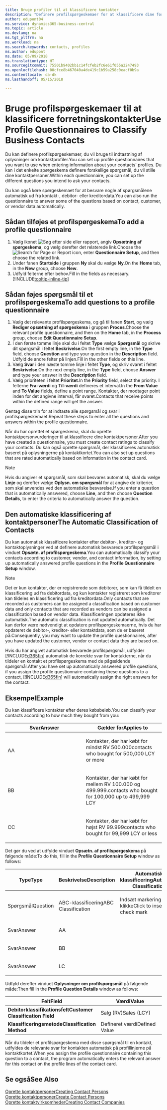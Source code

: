 ```yaml
---
title: Bruge profiler til at klassificere kontakter
description: "Definere profilspørgeskemaer for at klassificere dine forretningskontakter"
author: edupont04
ms.service: dynamics365-business-central
ms.topic: article
ms.devlang: na
ms.tgt_pltfrm: na
ms.workload: na
ms.search.keywords: contacts, profiles
ms.author: edupont
ms.date: 05/09/2018
ms.translationtype: HT
ms.sourcegitcommit: 75501b9402bb1c14fcfeb2fc6e61f055a2247493
ms.openlocfilehash: 00cfce8b467040a4de419c1b59a258c0eacf0b9a
ms.contentlocale: da-dk
ms.lasthandoff: 05/15/2018

---
```


# <a name="use-profile-questionnaires-to-classify-business-contacts"></a><span data-ttu-id="73823-103">Bruge profilspørgeskemaer til at klassificere forretningskontakter</span><span class="sxs-lookup"><span data-stu-id="73823-103">Use Profile Questionnaires to Classify Business Contacts</span></span>
<span data-ttu-id="73823-104">Du kan definere profilspørgeskemaer, du vil bruge til indtastning af oplysninger om kontaktprofiler.</span><span class="sxs-lookup"><span data-stu-id="73823-104">You can set up profile questionnaires that you want to use when entering information about your contacts' profiles.</span></span> <span data-ttu-id="73823-105">Du kan i det enkelte spørgeskema definere forskellige spørgsmål, du vil stille dine kontaktpersoner.</span><span class="sxs-lookup"><span data-stu-id="73823-105">Within each questionnaire, you can set up the different questions you intend to ask your contacts.</span></span>  

<span data-ttu-id="73823-106">Du kan også køre spørgeskemaet for at besvare nogle af spørgsmålene automatisk ud fra kontakt-, debitor- eller kreditordata.</span><span class="sxs-lookup"><span data-stu-id="73823-106">You can also run the questionnaire to answer some of the questions based on contact, customer, or vendor data automatically.</span></span>  

## <a name="to-add-a-profile-questionnaire"></a><span data-ttu-id="73823-107">Sådan tilføjes et profilspørgeskema</span><span class="sxs-lookup"><span data-stu-id="73823-107">To add a profile questionnaire</span></span>
1.  <span data-ttu-id="73823-108">Vælg ikonet ![Søg efter side eller rapport](media/ui-search/search_small.png "Ikonet Søg efter side eller rapport"), angiv **Opsætning af spørgeskema**, og vælg derefter det relaterede link.</span><span class="sxs-lookup"><span data-stu-id="73823-108">Choose the ![Search for Page or Report](media/ui-search/search_small.png "Search for Page or Report icon") icon, enter **Questionnaire Setup**, and then choose the related link.</span></span>  
2.  <span data-ttu-id="73823-109">Under fanen **Startside** i gruppen **Ny** skal du vælge **Ny**.</span><span class="sxs-lookup"><span data-stu-id="73823-109">On the **Home** tab, in the **New** group, choose **New**.</span></span>  
3.  <span data-ttu-id="73823-110">Udfyld felterne efter behov.</span><span class="sxs-lookup"><span data-stu-id="73823-110">Fill in the fields as necessary.</span></span> [!INCLUDE[tooltip-inline-tip](includes/tooltip-inline-tip_md.md)]  

## <a name="to-add-questions-to-a-profile-questionnaire"></a><span data-ttu-id="73823-111">Sådan føjes spørgsmål til et profilspørgeskema</span><span class="sxs-lookup"><span data-stu-id="73823-111">To add questions to a profile questionnaire</span></span>
1.  <span data-ttu-id="73823-112">Vælg det relevante profilspørgeskema, og gå til fanen **Start**, og vælg **Rediger opsætning af spørgeskema** i gruppen **Proces**.</span><span class="sxs-lookup"><span data-stu-id="73823-112">Choose the relevant profile questionnaire, and then on the **Home** tab, in the **Process** group, choose **Edit Questionnaire Setup**.</span></span>  
2.  <span data-ttu-id="73823-113">I den første tomme linje skal du i feltet **Type** vælge **Spørgsmål** og skrive dit spørgsmål i feltet **Beskrivelse**.</span><span class="sxs-lookup"><span data-stu-id="73823-113">On the first empty line, in the **Type** field, choose **Question** and type your question in the **Description** field.</span></span> <span data-ttu-id="73823-114">Udfyld de andre felter på linjen.</span><span class="sxs-lookup"><span data-stu-id="73823-114">Fill in the other fields on this line.</span></span>  
3.  <span data-ttu-id="73823-115">Vælg **Svar** i den næste tomme linje i feltet **Type**, og skriv svaret i feltet **Beskrivelse**.</span><span class="sxs-lookup"><span data-stu-id="73823-115">On the next empty line, in the **Type** field, choose **Answer** and type your answer in the **Description** field.</span></span>  
4.  <span data-ttu-id="73823-116">Vælg prioriteten i feltet **Prioritet**.</span><span class="sxs-lookup"><span data-stu-id="73823-116">In the **Priority** field, select the priority.</span></span> <span data-ttu-id="73823-117">I felterne **Fra-værdi** og **Til-værdi** defineres et interval.</span><span class="sxs-lookup"><span data-stu-id="73823-117">In the **From Value** and **To Value** fields, define a point range.</span></span> <span data-ttu-id="73823-118">Kontakter, der modtager point inden for det angivne interval, får svaret.</span><span class="sxs-lookup"><span data-stu-id="73823-118">Contacts that receive points within the defined range will get the answer.</span></span>  

<span data-ttu-id="73823-119">Gentag disse trin for at indtaste alle spørgsmål og svar i profilspørgeskemaet.</span><span class="sxs-lookup"><span data-stu-id="73823-119">Repeat these steps to enter all the questions and answers within the profile questionnaire.</span></span>

<span data-ttu-id="73823-120">Når du har oprettet et spørgeskema, skal du oprette kontaktpersonvurderinger til at klassificere dine kontaktpersoner.</span><span class="sxs-lookup"><span data-stu-id="73823-120">After you have created a questionnaire, you must create contact ratings to classify your contacts.</span></span> <span data-ttu-id="73823-121">Du kan også oprette spørgsmål, der klassificeres automatisk baseret på oplysningerne på kontaktkortet.</span><span class="sxs-lookup"><span data-stu-id="73823-121">You can also set up questions that are rated automatically based on information in the contact card.</span></span>  

> [!NOTE]
> <span data-ttu-id="73823-122">Hvis du angiver et spørgsmål, som skal besvares automatisk, skal du vælge <STRONG>Linje</STRONG> og derefter vælge <STRONG>Oplysn. om spørgsmål</STRONG> for at angive de kriterier, som skal anvendes ved den automatiske besvarelse.</span><span class="sxs-lookup"><span data-stu-id="73823-122">If you enter a question that is automatically answered, choose <STRONG>Line</STRONG>, and then choose <STRONG>Question Details</STRONG>, to enter the criteria to automatically answer the question.</span></span>

## <a name="the-automatic-classification-of-contacts"></a><span data-ttu-id="73823-123">Den automatiske klassificering af kontaktpersoner</span><span class="sxs-lookup"><span data-stu-id="73823-123">The Automatic Classification of Contacts</span></span>
<span data-ttu-id="73823-124">Du kan automatisk klassificere kontakter efter debitor-, kreditor- og kontaktoplysninger ved at definere automatisk besvarede profilspørgsmål i vinduet **Opsætn. af profilspørgeskema**.</span><span class="sxs-lookup"><span data-stu-id="73823-124">You can automatically classify your contacts according to customer, vendor, and contact information, by setting up automatically answered profile questions in the **Profile Questionnaire Setup** window.</span></span>  

> [!NOTE]
> <span data-ttu-id="73823-125">Det er kun kontakter, der er registrerede som debitorer, som kan få tildelt en klassificering ud fra debitordata, og kun kontakter registreret som kreditorer kan tildeles en klassificering ud fra kreditordata.</span><span class="sxs-lookup"><span data-stu-id="73823-125">Only contacts that are recorded as customers can be assigned a classification based on customer data and only contacts that are recorded as vendors can be assigned a classification based on vendor data.</span></span> <span data-ttu-id="73823-126">Klassificeringen opdateres ikke automatisk.</span><span class="sxs-lookup"><span data-stu-id="73823-126">The automatic classification is not updated automatically.</span></span> <span data-ttu-id="73823-127">Det kan derfor være nødvendigt at opdatere profilspørgeskemaerne, hvis du har opdateret de debitor-, kreditor- eller kontaktdata, som de er baseret på.</span><span class="sxs-lookup"><span data-stu-id="73823-127">Consequently, you may want to update the profile questionnaires, after you have updated the customer, vendor or contact data they are based on.</span></span>  

<span data-ttu-id="73823-128">Hvis du har angivet automatisk besvarede profilspørgsmål, udfylder [!INCLUDE[d365fin](includes/d365fin_md.md)] automatisk de korrekte svar for kontakterne, når du tildeler en kontakt et profilspørgeskema med de pågældende spørgsmål.</span><span class="sxs-lookup"><span data-stu-id="73823-128">After you have set up automatically answered profile questions, if you assign the profile questionnaire containing these questions to a contact, [!INCLUDE[d365fin](includes/d365fin_md.md)] will automatically assign the right answers for the contact.</span></span>  

## <a name="example"></a><span data-ttu-id="73823-129">Eksempel</span><span class="sxs-lookup"><span data-stu-id="73823-129">Example</span></span>
<span data-ttu-id="73823-130">Du kan klassificere kontakter efter deres købsbeløb.</span><span class="sxs-lookup"><span data-stu-id="73823-130">You can classify your contacts according to how much they bought from you:</span></span>

<table>
<colgroup>
<col style="width: 50%" />
<col style="width: 50%" />
</colgroup>
<thead>
<tr class="header">
<th><span data-ttu-id="73823-131"><strong>Svar</strong></span><span class="sxs-lookup"><span data-stu-id="73823-131"><strong>Answer</strong></span></span></th>
<th><span data-ttu-id="73823-132"><strong>Gælder for</strong></span><span class="sxs-lookup"><span data-stu-id="73823-132"><strong>Applies to</strong></span></span></th>
</tr>
</thead>
<tbody>
<tr class="odd">
<td><p><span data-ttu-id="73823-133">A</span><span class="sxs-lookup"><span data-stu-id="73823-133">A</span></span></p></td>
<td><p><span data-ttu-id="73823-134">Kontakter, der har købt for mindst RV 500.000</span><span class="sxs-lookup"><span data-stu-id="73823-134">contacts who bought for 500,000 LCY or more</span></span></p></td>
</tr>
<tr class="even">
<td><p><span data-ttu-id="73823-135">B</span><span class="sxs-lookup"><span data-stu-id="73823-135">B</span></span></p></td>
<td><p><span data-ttu-id="73823-136">Kontakter, der har købt for mellem RV 100.000 og 499.999.</span><span class="sxs-lookup"><span data-stu-id="73823-136">contacts who bought for 100,000 up to 499,999 LCY</span></span></p></td>
</tr>
<tr class="odd">
<td><p><span data-ttu-id="73823-137">C</span><span class="sxs-lookup"><span data-stu-id="73823-137">C</span></span></p></td>
<td><p><span data-ttu-id="73823-138">Kontakter, der har købt for højst RV 99.999</span><span class="sxs-lookup"><span data-stu-id="73823-138">contacts who bought for 99,999 LCY or less</span></span></p></td>
</tr>
</tbody>
</table>

<span data-ttu-id="73823-139">Det gør du ved at udfylde vinduet **Opsætn. af profilspørgeskema** på følgende måde:</span><span class="sxs-lookup"><span data-stu-id="73823-139">To do this, fill in the **Profile Questionnaire Setup** window as follows:</span></span>


<table>
<colgroup>
<col style="width: 20%" />
<col style="width: 20%" />
<col style="width: 20%" />
<col style="width: 20%" />
<col style="width: 20%" />
</colgroup>
<thead>
<tr class="header">
<th><span data-ttu-id="73823-140"><strong>Type</strong></span><span class="sxs-lookup"><span data-stu-id="73823-140"><strong>Type</strong></span></span></th>
<th><span data-ttu-id="73823-141"><strong>Beskrivelse</strong></span><span class="sxs-lookup"><span data-stu-id="73823-141"><strong>Description</strong></span></span></th>
<th><span data-ttu-id="73823-142"><strong>Automatisk klassificering</strong></span><span class="sxs-lookup"><span data-stu-id="73823-142"><strong>Automatic Classification</strong></span></span></th>
<th><span data-ttu-id="73823-143"><strong>Fra værdi</strong></span><span class="sxs-lookup"><span data-stu-id="73823-143"><strong>From Value</strong></span></span></th>
<th><span data-ttu-id="73823-144"><strong>Til værdi</strong></span><span class="sxs-lookup"><span data-stu-id="73823-144"><strong>To Value</strong></span></span></th>
</tr>
</thead>
<tbody>
<tr class="odd">
<td><p><span data-ttu-id="73823-145">Spørgsmål</span><span class="sxs-lookup"><span data-stu-id="73823-145">Question</span></span></p></td>
<td><p><span data-ttu-id="73823-146">ABC-klassificering</span><span class="sxs-lookup"><span data-stu-id="73823-146">ABC Classification</span></span></p></td>
<td><p><span data-ttu-id="73823-147">Indsæt markering ved at klikke</span><span class="sxs-lookup"><span data-stu-id="73823-147">Click to insert a check mark</span></span></p></td>
<td><p> </p></td>
<td><p> </p></td>
</tr>
<tr class="even">
<td><p><span data-ttu-id="73823-148">Svar</span><span class="sxs-lookup"><span data-stu-id="73823-148">Answer</span></span></p></td>
<td><p><span data-ttu-id="73823-149">A</span><span class="sxs-lookup"><span data-stu-id="73823-149">A</span></span></p></td>
<td><p> </p></td>
<td><p><span data-ttu-id="73823-150">500,000</span><span class="sxs-lookup"><span data-stu-id="73823-150">500,000</span></span></p></td>
<td><p> </p></td>
</tr>
<tr class="odd">
<td><p><span data-ttu-id="73823-151">Svar</span><span class="sxs-lookup"><span data-stu-id="73823-151">Answer</span></span></p></td>
<td><p><span data-ttu-id="73823-152">B</span><span class="sxs-lookup"><span data-stu-id="73823-152">B</span></span></p></td>
<td><p> </p></td>
<td><p><span data-ttu-id="73823-153">100,000</span><span class="sxs-lookup"><span data-stu-id="73823-153">100,000</span></span></p></td>
<td><p><span data-ttu-id="73823-154">499,999</span><span class="sxs-lookup"><span data-stu-id="73823-154">499,999</span></span></p></td>
</tr>
<tr class="even">
<td><p><span data-ttu-id="73823-155">Svar</span><span class="sxs-lookup"><span data-stu-id="73823-155">Answer</span></span></p></td>
<td><p><span data-ttu-id="73823-156">L</span><span class="sxs-lookup"><span data-stu-id="73823-156">C</span></span></p></td>
<td><p> </p></td>
<td><p> </p></td>
<td><p><span data-ttu-id="73823-157">99,999</span><span class="sxs-lookup"><span data-stu-id="73823-157">99,999</span></span></p></td>
</tr>
</tbody>
</table>

<span data-ttu-id="73823-158">Udfyld derefter vinduet **Oplysninger om profilspørgsmål** på følgende måde:</span><span class="sxs-lookup"><span data-stu-id="73823-158">Then fill in the **Profile Question Details** window as follows:</span></span>
<table>
<colgroup>
<col style="width: 50%" />
<col style="width: 50%" />
</colgroup>
<thead>
<tr class="header">
<th><span data-ttu-id="73823-159"><strong>Felt</strong></span><span class="sxs-lookup"><span data-stu-id="73823-159"><strong>Field</strong></span></span></th>
<th><span data-ttu-id="73823-160"><strong>Værdi</strong></span><span class="sxs-lookup"><span data-stu-id="73823-160"><strong>Value</strong></span></span></th>
</tr>
</thead>
<tbody>
<tr>
<td><span data-ttu-id="73823-161"><strong>Debitorklassifikationsfelt</strong></span><span class="sxs-lookup"><span data-stu-id="73823-161"><strong>Customer Classification Field</strong></span></span></td>
<td><span data-ttu-id="73823-162"><emphasis>Salg (RV)</emphasis></span><span class="sxs-lookup"><span data-stu-id="73823-162"><emphasis>Sales (LCY)</emphasis></span></span></td>
</tr>
<tr>
<td><span data-ttu-id="73823-163"><strong>Klassificeringsmetode</strong></span><span class="sxs-lookup"><span data-stu-id="73823-163"><strong>Classification Method</strong></span></span></td>
<td><span data-ttu-id="73823-164"><emphasis>Defineret værdi</emphasis></span><span class="sxs-lookup"><span data-stu-id="73823-164"><emphasis>Defined Value</emphasis></span></span></td>
</tr>
</tbody>
</table>

<span data-ttu-id="73823-165">Når du tildeler et profilspørgeskema med disse spørgsmål til en kontakt, udfyldes de relevante svar for kontakten automatisk på profillinjerne på kontaktkortet.</span><span class="sxs-lookup"><span data-stu-id="73823-165">When you assign the profile questionnaire containing this question to a contact, the program automatically enters the relevant answer for this contact on the profile lines of the contact card.</span></span>

## <a name="see-also"></a><span data-ttu-id="73823-166">Se også</span><span class="sxs-lookup"><span data-stu-id="73823-166">See Also</span></span>
[<span data-ttu-id="73823-167">Oprette kontaktpersoner</span><span class="sxs-lookup"><span data-stu-id="73823-167">Creating Contact Persons</span></span>](marketing-create-contact-persons.md)  
[<span data-ttu-id="73823-168">Oprette kontaktpersoner</span><span class="sxs-lookup"><span data-stu-id="73823-168">Create Contact Persons</span></span>](marketing-how-create-contact-persons.md)  
[<span data-ttu-id="73823-169">Oprette kontaktvirksomheder</span><span class="sxs-lookup"><span data-stu-id="73823-169">Creating Contact Companies</span></span>](marketing-create-contact-companies.md)  

